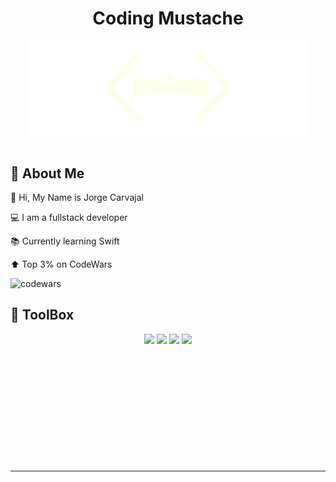 <div align='center'>

# Coding Mustache

<img class='codewar' src='./logo.svg' alt='codewars' width='450'/>

</div>

<img src="https://img.shields.io/github/stars/codingmustache?style=social" alt=''/>

##  👤 <strong> About Me </strong>

👋 Hi, My Name is Jorge Carvajal

💻 I am a fullstack developer

📚 Currently learning Swift

⬆️ Top 3% on CodeWars

<img class='codewar' src='https://www.codewars.com/users/codingMustache/badges/small' alt='codewars' width='250'/>

  
##  🧰 <strong> ToolBox  </strong>
<!--lang -->
<p align='center'>
<img src="https://cdn.jsdelivr.net/gh/devicons/devicon/icons/javascript/javascript-original.svg" width='50'/> 
<img src="https://cdn.jsdelivr.net/gh/devicons/devicon/icons/typescript/typescript-original.svg"width='50'/>
<img src="https://cdn.jsdelivr.net/gh/devicons/devicon/icons/css3/css3-original.svg"width='50'/> 
<img src="https://cdn.jsdelivr.net/gh/devicons/devicon/icons/html5/html5-original.svg"width='50'/>
</p>

<p align='center'>
<img src="https://cdn.jsdelivr.net/gh/devicons/devicon/icons/react/react-original.svg" title=''  width='50'/> 
<img src="https://cdn.jsdelivr.net/gh/devicons/devicon/icons/svelte/svelte-original.svg" title=''  width='50'/>
<img src="https://cdn.jsdelivr.net/gh/devicons/devicon/icons/vuejs/vuejs-original.svg" title=''  width='50'/> 
<img src="https://cdn.jsdelivr.net/gh/devicons/devicon/icons/nextjs/nextjs-original.svg" title=''  width='50'/>
</p>

<!--JS -->
<p align='center'>
<img src="https://cdn.jsdelivr.net/gh/devicons/devicon/icons/nodejs/nodejs-original.svg" title=''  width='50'/> 
<img src="https://cdn.jsdelivr.net/gh/devicons/devicon/icons/express/express-original.svg" title=''  width='50'/> 
<img src="https://cdn.jsdelivr.net/gh/devicons/devicon/icons/threejs/threejs-original.svg"  title=''  width='50'/>
<img src="https://cdn.jsdelivr.net/gh/devicons/devicon/icons/webpack/webpack-original.svg"  title=''  width='50'/>
<img src="https://cdn.jsdelivr.net/gh/devicons/devicon/icons/eslint/eslint-original.svg" title=''  width='50'/>
<img src="https://cdn.jsdelivr.net/gh/devicons/devicon/icons/jquery/jquery-original.svg" title=''  width='50'/>
<img src="https://cdn.jsdelivr.net/gh/devicons/devicon/icons/mocha/mocha-plain.svg" title=''  width='50'/>
</p>

<!---DB-->
<p align='center'>
<img src="https://cdn.jsdelivr.net/gh/devicons/devicon/icons/mysql/mysql-original.svg" title=''  width='50'/>
<img src="https://cdn.jsdelivr.net/gh/devicons/devicon/icons/postgresql/postgresql-original.svg" title=''  width='50'/>
<img src="https://cdn.jsdelivr.net/gh/devicons/devicon/icons/mongodb/mongodb-original.svg"  title=''  width='50'/>
<img src="https://cdn.jsdelivr.net/gh/devicons/devicon/icons/sequelize/sequelize-original.svg" title=''  width='50'/>
</p>

<!---software-->
<p align='center'>
<img src="https://cdn.jsdelivr.net/gh/devicons/devicon/icons/visualstudio/visualstudio-plain.svg" title=''  width='50'/>
<img src="https://cdn.jsdelivr.net/gh/devicons/devicon/icons/inkscape/inkscape-original.svg" title=''  width='50'/> 
<img src="https://cdn.jsdelivr.net/gh/devicons/devicon/icons/figma/figma-original.svg" title=''  width='50'/> 
<img src="https://cdn.jsdelivr.net/gh/devicons/devicon/icons/gimp/gimp-original.svg" title=''  width='50'/> 
<img src="https://cdn.jsdelivr.net/gh/devicons/devicon/icons/blender/blender-original.svg" title=''  width='50'/>
</p>

<!--Style-->
<p align='center'>
<img src="https://cdn.jsdelivr.net/gh/devicons/devicon/icons/bootstrap/bootstrap-original.svg" title=''  width='50'/> 
<img src="https://cdn.jsdelivr.net/gh/devicons/devicon/icons/materialui/materialui-original.svg" title=''  width='50'/>
<img src="https://cdn.jsdelivr.net/gh/devicons/devicon/icons/tailwindcss/tailwindcss-plain.svg"  title=''  width='50'/>
<img src="https://cdn.jsdelivr.net/gh/devicons/devicon/icons/sass/sass-original.svg"  title=''  width='50'/>
</p>

<!--Other-->
<p align='center'>
<img src="https://cdn.jsdelivr.net/gh/devicons/devicon/icons/nginx/nginx-original.svg" title=''  width='50'/>
<img src="https://cdn.jsdelivr.net/gh/devicons/devicon/icons/amazonwebservices/amazonwebservices-original.svg" title=''  width='50'/>
</p>
 <hr>
 <br>
 
<p align='center'>
<img src="https://komarev.com/ghpvc/?username=codingMustache&style=flat-square&color=blue" alt=""/>
</p>

